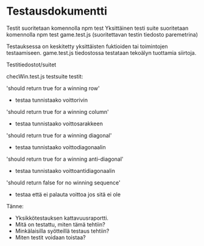 # Testausdokumentti
Testit suoritetaan komennolla npm test
Yksittäinen testi suite suoritetaan komennolla npm test game.test.js (suoritettavan testin tiedosto paremetrina)

Testauksessa on keskitetty yksittäisten fuktioiden tai toimintojen testaamiseen. game.test.js tiedostossa testataan
tekoälyn tuottamia siirtoja.

Testitiedostot/suitet

checWin.test.js testsuite testit:

'should return true for a winning row'
- testaa tunnistaako voittorivin

'should return true for a winning column'
- testaa tunnistaako voittosarakkeen

'should return true for a winning diagonal'
- testaa tunnistaako voittodiagonaalin

'should return true for a winning anti-diagonal'
- testaa tunnistaako voittoantidiagonaalin

'should return false for no winning sequence'
- testaa että ei palauta voittoa jos sitä ei ole

Tänne:
- Yksikkötestauksen kattavuusraportti.
- Mitä on testattu, miten tämä tehtiin?
- Minkälaisilla syötteillä testaus tehtiin?
- Miten testit voidaan toistaa?

